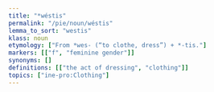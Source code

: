 ```yaml
---
title: "*wéstis"
permalink: "/pie/noun/wéstis"
lemma_to_sort: "westis"
klass: noun
etymology: ["From *wes- (“to clothe, dress”) +‎ *-tis."]
markers: [["f", "feminine gender"]]
synonyms: []
definitions: [["the act of dressing", "clothing"]]
topics: ["ine-pro:Clothing"]
---
```

